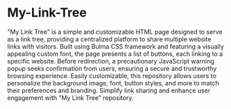 # My-Link-Tree

"My Link Tree" is a simple and customizable HTML page designed to serve as a link tree, providing a centralized platform to share multiple website links with visitors. Built using Bulma CSS framework and featuring a visually appealing custom font, the page presents a list of buttons, each linking to a specific website. Before redirection, a precautionary JavaScript warning popup seeks confirmation from users, ensuring a secure and trustworthy browsing experience. Easily customizable, this repository allows users to personalize the background image, font, button styles, and more to match their preferences and branding. Simplify link sharing and enhance user engagement with "My Link Tree" repository.
